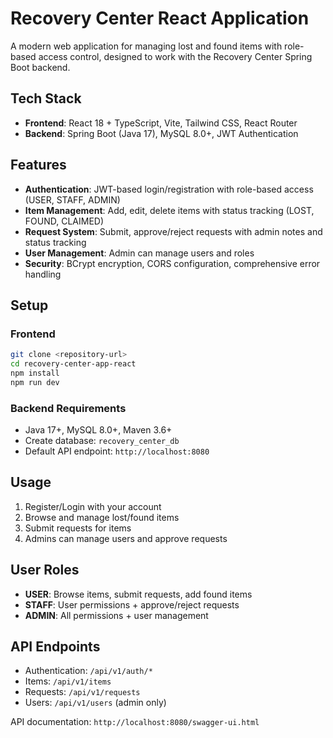 # Recovery Center React Application

A modern web application for managing lost and found items with role-based access control, designed to work with the Recovery Center Spring Boot backend.

## Tech Stack

-   **Frontend**: React 18 + TypeScript, Vite, Tailwind CSS, React Router
-   **Backend**: Spring Boot (Java 17), MySQL 8.0+, JWT Authentication

## Features

-   **Authentication**: JWT-based login/registration with role-based access (USER, STAFF, ADMIN)
-   **Item Management**: Add, edit, delete items with status tracking (LOST, FOUND, CLAIMED)
-   **Request System**: Submit, approve/reject requests with admin notes and status tracking
-   **User Management**: Admin can manage users and roles
-   **Security**: BCrypt encryption, CORS configuration, comprehensive error handling

## Setup

### Frontend

```bash
git clone <repository-url>
cd recovery-center-app-react
npm install
npm run dev
```

### Backend Requirements

-   Java 17+, MySQL 8.0+, Maven 3.6+
-   Create database: `recovery_center_db`
-   Default API endpoint: `http://localhost:8080`

## Usage

1. Register/Login with your account
2. Browse and manage lost/found items
3. Submit requests for items
4. Admins can manage users and approve requests

## User Roles

-   **USER**: Browse items, submit requests, add found items
-   **STAFF**: User permissions + approve/reject requests
-   **ADMIN**: All permissions + user management

## API Endpoints

-   Authentication: `/api/v1/auth/*`
-   Items: `/api/v1/items`
-   Requests: `/api/v1/requests`
-   Users: `/api/v1/users` (admin only)

API documentation: `http://localhost:8080/swagger-ui.html`
